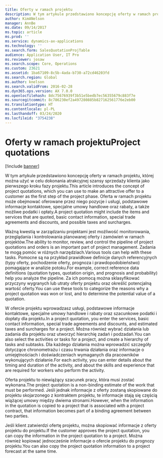 ```yaml
---
title: Oferty w ramach projektu
description: W tym artykule przedstawiono koncepcję oferty w ramach projektu, której można użyć w celu dokonania atrakcyjnej szansy sprzedaży klienta jako pierwszego kroku fazy projektu. Oferta w ramach projektu może obejmować oferowane przez niego pozycje i usługi, podstawowe informacje kontaktowe, specjalne umowy handlowe oraz rabaty, a także możliwe podatki i opłaty.
author: KimANelson
manager: AnnBe
ms.date: 09/14/2017
ms.topic: article
ms.prod: ''
ms.service: dynamics-ax-applications
ms.technology: ''
ms.search.form: SalesQuotationProjTable
audience: Application User, IT Pro
ms.reviewer: josaw
ms.search.scope: Core, Operations
ms.custom: 23621
ms.assetid: 1ba67109-8c5b-4ada-b730-a72cd46203fd
ms.search.region: Global
ms.author: knelson
ms.search.validFrom: 2016-02-28
ms.dyn365.ops.version: AX 7.0.0
ms.openlocfilehash: 8dc75676939f3b51e5bedb7ec56355679c883f7e
ms.sourcegitcommit: 8c786230ef2a497280885b827162561776e2eb00
ms.translationtype: HT
ms.contentlocale: pl-PL
ms.lasthandoff: 03/24/2020
ms.locfileid: "3754238"
---
```

# <a name="project-quotations"></a><span data-ttu-id="b961f-104">Oferty w ramach projektu</span><span class="sxs-lookup"><span data-stu-id="b961f-104">Project quotations</span></span>

[!include [banner](../includes/banner.md)]

<span data-ttu-id="b961f-105">W tym artykule przedstawiono koncepcję oferty w ramach projektu, której można użyć w celu dokonania atrakcyjnej szansy sprzedaży klienta jako pierwszego kroku fazy projektu.</span><span class="sxs-lookup"><span data-stu-id="b961f-105">This article introduces the concept of project quotations, which you can use to make an attractive offer to a customer as the first step of the project phase.</span></span> <span data-ttu-id="b961f-106">Oferta w ramach projektu może obejmować oferowane przez niego pozycje i usługi, podstawowe informacje kontaktowe, specjalne umowy handlowe oraz rabaty, a także możliwe podatki i opłaty.</span><span class="sxs-lookup"><span data-stu-id="b961f-106">A project quotation might include the items and services that are quoted, basic contact information, special trade agreements and discounts, and possible taxes and surcharges.</span></span> 

<span data-ttu-id="b961f-107">Ważną kwestią w zarządzaniu projektami jest możliwość monitorowania, przeglądania i kontrolowania planowanej oferty i zamówień w ramach projektów.</span><span class="sxs-lookup"><span data-stu-id="b961f-107">The ability to monitor, review, and control the pipeline of project quotations and orders is an important part of project management.</span></span> <span data-ttu-id="b961f-108">Zadania te mogą pomóc w różnych narzędziach.</span><span class="sxs-lookup"><span data-stu-id="b961f-108">Various tools can help with these tasks.</span></span> <span data-ttu-id="b961f-109">Pomocne są na przykład prawidłowe definicje danych referencyjnych (typy oferty, pochodzenie oferty, prognoza i prawdopodobieństwo) pomagające w analizie potoku.</span><span class="sxs-lookup"><span data-stu-id="b961f-109">For example, correct reference data definitions (quotation types, quotation origin, and prognosis and probability) help you analyze the pipeline.</span></span> <span data-ttu-id="b961f-110">Za ich pomocą można sklasyfikować przyczyny wygranych lub utraty oferty projektu oraz określić potencjalną wartość oferty.</span><span class="sxs-lookup"><span data-stu-id="b961f-110">You can use these tools to categorize the reasons why a project quotation was won or lost, and to determine the potential value of a quotation.</span></span> 

<span data-ttu-id="b961f-111">W ofercie projektu wprowadzasz usługi, podstawowe informacje kontaktowe, specjalne umowy handlowe i rabaty oraz szacunkowe podatki i dopłaty dla projektu.</span><span class="sxs-lookup"><span data-stu-id="b961f-111">In a project quotation, you enter the services, basic contact information, special trade agreements and discounts, and estimated taxes and surcharges for a project.</span></span> <span data-ttu-id="b961f-112">Można również wybrać działania lub zadania dla projektu oraz utworzyć hierarchię zadań i podzadań.</span><span class="sxs-lookup"><span data-stu-id="b961f-112">You can also select the activities or tasks for a project, and create a hierarchy of tasks and subtasks.</span></span> <span data-ttu-id="b961f-113">Dla każdego działania można wprowadzić szczegóły dotyczące chronometrażu i czasu trwania działania oraz informacje o umiejętnościach i doświadczeniach wymaganych dla pracowników wykonujących działanie.</span><span class="sxs-lookup"><span data-stu-id="b961f-113">For each activity, you can enter details about the timing and duration of the activity, and about the skills and experience that are required for workers who perform the activity.</span></span> 

<span data-ttu-id="b961f-114">Oferta projektu to niewiążący szacunek pracy, która musi zostać wykonana.</span><span class="sxs-lookup"><span data-stu-id="b961f-114">The project quotation is a non-binding estimate of the work that must be performed.</span></span> <span data-ttu-id="b961f-115">Jeśli jednak informacje z oferty zostaną skopiowane do projektu skojarzonego z kontraktem projektu, te informacje stają się częścią wiążącej umowy między dwiema stronami.</span><span class="sxs-lookup"><span data-stu-id="b961f-115">However, when the information in the quotation is copied to a project that is associated with a project contract, that information becomes part of a binding agreement between two parties.</span></span> 

<span data-ttu-id="b961f-116">Jeśli klient zatwierdzi ofertę projektu, można skopiować informacje z oferty projektu do projektu.</span><span class="sxs-lookup"><span data-stu-id="b961f-116">If the customer approves the project quotation, you can copy the information in the project quotation to a project.</span></span> <span data-ttu-id="b961f-117">Można również kopiować jednocześnie informacje o ofercie projektu do prognozy projektu.</span><span class="sxs-lookup"><span data-stu-id="b961f-117">You can also copy the project quotation information to a project forecast at the same time.</span></span>



